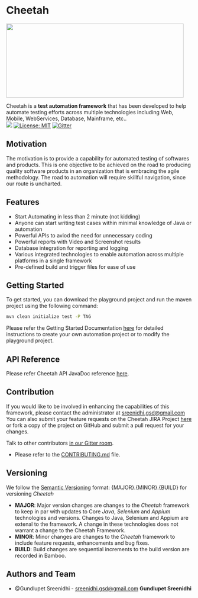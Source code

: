 # Cheetah

<img src="https://sreenidhi-gsd.com/resources/assets/img/cheetah-dark.gif" height="200" width="480" />

Cheetah is a **test automation framework** that has been developed to help automate testing efforts across multiple technologies including Web, Mobile, WebServices, Database, Mainframe, etc..
<span style="align:center"><br/>
 <a href="https://bamboo.sreenidhi-gsd.com/browse/CHEETAH-BP2/"><img src="https://bamboo.sreenidhi-gsd.com/plugins/servlet/wittified/build-status/CHEETAH-BP2"></a><space>
[![License: MIT](https://img.shields.io/badge/License-MIT-yellow.svg)](https://opensource.org/licenses/MIT)<space>
[![Gitter](https://badges.gitter.im/cheetah-automation/community.svg)](https://gitter.im/cheetah-automation/community?utm_source=badge&utm_medium=badge&utm_campaign=pr-badge)
 </span>
## Motivation

The motivation is to provide a capability for automated testing of softwares and products.  This is one objective to be achieved on the road to producing quality software products in an organization that is embracing the agile methodology.  The road to automation will require skillful navigation, since our route is uncharted. 

## Features
* Start Automating in less than 2 minute (not kidding)
* Anyone can start writing test cases within minimal knowledge of Java or automation
* Powerful APIs to aviod the need for unnecessary coding
* Powerful reports with Video and Screenshot results
* Database integration for reporting and logging
* Various integrated technologies to enable automation across multiple platforms in a single framework
* Pre-defined build and trigger files for ease of use


## Getting Started

To get started, you can download the playground project and run the maven project using the following command: 
```sh
mvn clean initialize test -P TAG
```

Please refer the Getting Started Documentation <a href="https://confluence.sreenidhi-gsd.com/display/CHEETAH/Getting+Started" target="_blank">here</a> for detailed instructions to create your own automation project or to modify the playground project.


## API Reference

Please refer Cheetah API JavaDoc reference <a href="https://cheetah-doc.sreenidhi-gsd.com/" target="_blank">here</a>.


## Contribution

If you would like to be involved in enhancing the capabilities of this framework, please contact the administrator at sreenidhi.gsd@gmail.com 
You can also submit your feature requests on the Cheetah JIRA Project <a href="https://jira.sreenidhi-gsd.com/secure/RapidBoard.jspa?rapidView=142&projectKey=Cheetah" target="_blank">here</a> or fork a copy of the project on GitHub and submit a pull request for your changes.

Talk to other contributors [in our Gitter room](https://gitter.im/cheetah-automation).

* Please refer to the [CONTRIBUTING.md](CONTRIBUTING.md) file.


## Versioning
We follow the [Semantic Versioning](https://semver.org/) format: {MAJOR}.{MINOR}.{BUILD} for versioning *Cheetah*

* **MAJOR**: Major version changes are changes to the *Cheetah* framework to keep in par with updates to Core *Java*, *Selenium* and *Appium* technologies and versions. Changes to Java, Selenium and Appium are extenal to the framework. A change in these technologies does not warrant a change to the Cheetah Framework.
* **MINOR**: Minor changes are changes to the  *Cheetah* framework to include feature requests, enhancements and bug fixes.
* **BUILD**: Build changes are sequential increments to the build version are recorded in Bamboo.


## Authors and Team
* @Gundlupet Sreenidhi - sreenidhi.gsd@gmail.com **Gundlupet Sreenidhi**  

